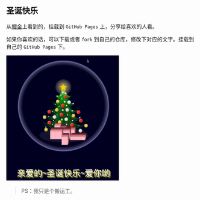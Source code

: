 ## 圣诞快乐

从[掘金](https://juejin.cn/post/7042544790562406408#comment)上看到的，挂载到 `GitHub Pages` 上，分享给喜欢的人看。

如果你喜欢的话，可以下载或者 `fork` 到自己的仓库，修改下对应的文字。挂载到自己的 `GitHub Pages` 下。

<img src="./preview.gif" alt="preview" style="zoom:50%;" />



> PS：我只是个搬运工。